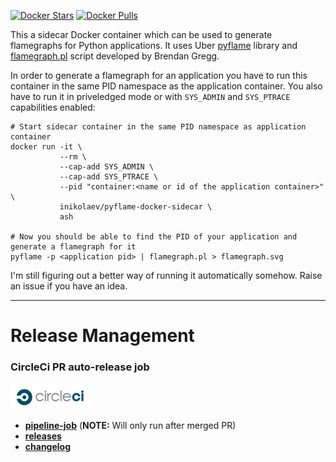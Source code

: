 [![Docker Stars](https://img.shields.io/docker/stars/inikolaev/pyflame-docker-sidecar.svg)][hub]
[![Docker Pulls](https://img.shields.io/docker/pulls/inikolaev/pyflame-docker-sidecar.svg)][hub]

[hub]: https://hub.docker.com/r/inikolaev/pyflame-docker-sidecar/

This a sidecar Docker container which can be used to generate flamegraphs for Python applications.
It uses Uber [pyflame](https://github.com/uber/pyflame) library and [flamegraph.pl](https://github.com/brendangregg/FlameGraph/blob/master/flamegraph.pl) script developed by Brendan Gregg.

In order to generate a flamegraph for an application you have to run this container in the same PID namespace as the application container. 
You also have to run it in priveledged mode or with `SYS_ADMIN` and `SYS_PTRACE` capabilities enabled:

```
# Start sidecar container in the same PID namespace as application container
docker run -it \ 
           --rm \ 
           --cap-add SYS_ADMIN \
           --cap-add SYS_PTRACE \
           --pid "container:<name or id of the application container>" \
           inikolaev/pyflame-docker-sidecar \
           ash

# Now you should be able to find the PID of your application and generate a flamegraph for it
pyflame -p <application pid> | flamegraph.pl > flamegraph.svg
```

I'm still figuring out a better way of running it automatically somehow. Raise an issue if you have an idea.

---

# Release Management
### CircleCi PR auto-release job
<div align="left">
  <img src="https://raw.githubusercontent.com/binbashar/pyflame-docker-sidecar/master/%40doc/figures/circleci.png" alt="leverage-circleci" width="130"/>
</div>

- [**pipeline-job**](https://app.circleci.com/pipelines/github/binbashar/pyflame-docker-sidecar) (**NOTE:** Will only run after merged PR)
- [**releases**](https://github.com/binbashar/pyflame-docker-sidecar/releases) 
- [**changelog**](https://github.com/binbashar/pyflame-docker-sidecar/blob/master/CHANGELOG.md) 
